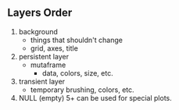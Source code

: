 
## Layers Order

1. background
    * things that shouldn't change
    * grid, axes, title
2. persistent layer
    * mutaframe
      * data, colors, size, etc.
3. transient layer
    * temporary brushing, colors, etc.
4. NULL (empty)
5+ can be used for special plots.



